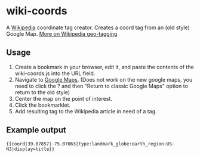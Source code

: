 # wiki-coords

A [Wikipedia](http://en.wikipedia.org/ "Wikipedia") coordinate tag creator. Creates a coord tag from an (old style) Google Map. [More on Wikipedia geo-tagging](https://en.wikipedia.org/wiki/Wikipedia:WikiProject_Geographical_coordinates "Wikipedia geo-tagging")

## Usage

1. Create a bookmark in your browser, edit it, and paste the contents of the wiki-coords.js into the URL field.
2. Navigate to [Google Maps](https://maps.google.com/ "Google Maps"). (Does not work on the new google maps, you need to click the ? and then "Return to classic Google Maps" option to return to the old style)
3. Center the map on the point of interest.
4. Click the bookmarklet.
5. Add resulting tag to the Wikipedia article in need of a tag.

## Example output

<code>{{coord|39.87857|-75.07063|type:landmark_globe:earth_region:US-NJ|display=title}}</code>